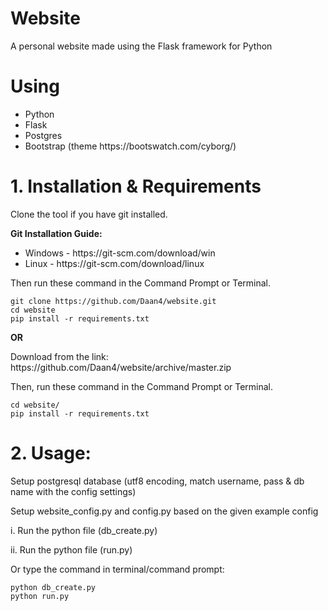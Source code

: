 # Website
A personal website made using the Flask framework for Python

# Using
<ul>
  <li> Python</li>
  <li> Flask </li>
  <li> Postgres </li>
  <li> Bootstrap (theme https://bootswatch.com/cyborg/) </li>
</ul>

# 1. Installation & Requirements
<p> Clone the tool if you have git installed. </p>
<b> Git Installation Guide: </b>
<ul>
  <li>Windows - https://git-scm.com/download/win </li>
  <li>Linux - https://git-scm.com/download/linux </li>
</ul>
Then run these command in the Command Prompt or Terminal.

```
git clone https://github.com/Daan4/website.git
cd website
pip install -r requirements.txt
```
<p> <b>        OR </b> </p>
<p> Download from the link: https://github.com/Daan4/website/archive/master.zip <p>
Then, run these command in the Command Prompt or Terminal.

```
cd website/
pip install -r requirements.txt
```

# 2. Usage:
<p> Setup postgresql database (utf8 encoding, match username, pass & db name with the config settings) </p>
<p> Setup website_config.py and config.py based on the given example config </p>

<p> i. Run the python file (db_create.py) </p>
<p> ii. Run the python file (run.py) </p>

<p> Or type the command in terminal/command prompt: </p>

```
python db_create.py
python run.py
```
